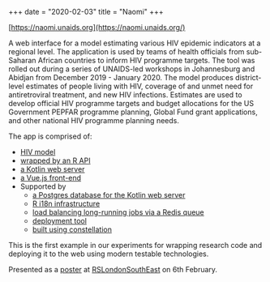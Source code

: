 +++
date = "2020-02-03"
title = "Naomi"
+++

[https://naomi.unaids.org](https://naomi.unaids.org/)

A web interface for a model estimating various HIV epidemic indicators at a regional level. The application is used by teams of health officials from sub-Saharan African countries to inform HIV programme targets. The tool was rolled out during a series of UNAIDS-led workshops in Johannesburg and Abidjan from December 2019 - January 2020. The model produces district-level estimates of people living with HIV, coverage of and unmet need for antiretroviral treatment, and new HIV infections. Estimates are used to develop official HIV programme targets and budget allocations for the US Government PEPFAR programme planning, Global Fund grant applications, and other national HIV programme planning needs.

The app is comprised of:

* [HIV model](https://github.com/mrc-ide/naomi)
* [wrapped by an R API](https://github.com/mrc-ide/hintr)
* [a Kotlin web server](https://github.com/mrc-ide/hint)
* [a Vue.js front-end](https://github.com/mrc-ide/hint/tree/master/src/app/static)
* Supported by
   * [a Postgres database for the Kotlin web server](https://github.com/mrc-ide/hint-db)
   * [R i18n infrastructure](https://github.com/reside-ic/traduire)
   * [load balancing long-running jobs via a Redis queue](https://github.com/mrc-ide/rrq)
   * [deployment tool](https://github.com/mrc-ide/hint-deploy)
   * [built using constellation](https://github.com/reside-ic/constellation)

This is the first example in our experiments for wrapping research code and deploying it to the web using modern testable technologies.

Presented as a <a href="/resources/RSLondonSE-hint-poster.pdf" target="_blank">poster</a> at [RSLondonSouthEast](https://rslondon.ac.uk/) on 6th February.
